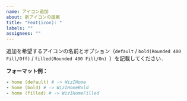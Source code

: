 ```yaml
---
name: アイコン追加
about: 新アイコンの提案
title: "Feat(icon): "
labels: ""
assignees: ""
---
```


追加を希望するアイコンの名前とオプション（`default` / `bold(Rounded 400 Fill/Off)` / `filled(Rounded 400 Fill/On) `）を記載してください．

**フォーマット例：**

```yaml
- home (default) # -> WizIHome
- home (bold) # -> WizIHomeBold
- home (filled) # -> WizIHomeFilled
```
